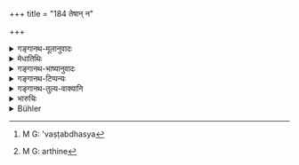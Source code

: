 +++
title = "184 तेषान् न"

+++

<details><summary>गङ्गानथ-मूलानुवादः</summary>

If, however, he should not restore that gold to them in the proper manner, he should be forced to restore both; such is the decree of the law.—(184)
</details>

<details><summary>मेधातिथिः</summary>

[^५८८]:
     M G DK: nigṛhya dāpyaḥ syād

**तेषां** प्राड्विवाकप्रयुक्तनिक्षेप्तॄणां **यदि** द्रव्यं निक्षिप्तं **न दद्यात्,** **यथाविधी**ति यथाकृतपदेन व्याख्यातम् । **स** धारणको ऽवष्टब्धय[^५८९] राजपुरुषैर् **उभयम्** अर्थिनो[^५९०] राजनिक्षेपं च दाप्यः । **इति धर्मस्य धारणा** व्यवस्था । तात्पर्यम् अत्र व्याख्यातम् ॥ ८.१८४ ॥


[^५९०]:
     M G: arthine


[^५८९]:
     M G: 'vaṣṭabdhasya
</details>

<details><summary>गङ्गानथ-भाष्यानुवादः</summary>

‘*To them*’—*i.e*., to the depositors employed by the Judge;—if he should not restore ‘*that gold*’—which was placed in deposit;—‘*in the proper manner*,’—this is exactly what has been spoken of in the preceding verse by the phrase ‘*in the form in which it was entrusted*’;—then ‘*he*’—the Receiver—‘*shall be forced*’— by the officers of the King—‘to *restore both*’—the deposit of the plaintiff, as also that of the King.

‘*Such is the decree*’—declaration—‘*of the law*.’

What this means has already been explained.—(184)
</details>

<details><summary>गङ्गानथ-टिप्पन्यः</summary>

This verse is quoted in *Aparārka* (p. 664), which explains the meaning to be that the man should be punished by being made to surrender the two deposits as also their values.

It is quoted in *Vivādaratnākara* (p. 94) which explains the meaning to be as follows—“If, however, the man does not surrender the gold deposited by the king’s spies, then the king should regard the charge as proved against him and should make him surrender also the former deposit, the subject-matter of the former charge.”

It is quoted also in *Parāśaramādhava* (Vyavahāra, p. 209), to the effect that if, relying on his power, the depository does not surrender the deposit, he should be punished by the king and forced to deliver it.
</details>

<details><summary>गङ्गानथ-तुल्य-वाक्यानि</summary>

**(verses 8.181-184)  
**

See Comparative notes for [Verse 8.181-182].
</details>

<details><summary>भारुचिः</summary>

पूर्वेणास्य संबन्धः । तथा चोक्तं "यो निक्षेपं याच्यमानः" इत्य् एवमादि ॥ ८.१८३ ॥
</details>

<details><summary>Bühler</summary>

184	But if he restores not that gold, as be ought, to those (spies), then he shall be compelled by force to restore both (deposits); that is a settled rule of law.
</details>
